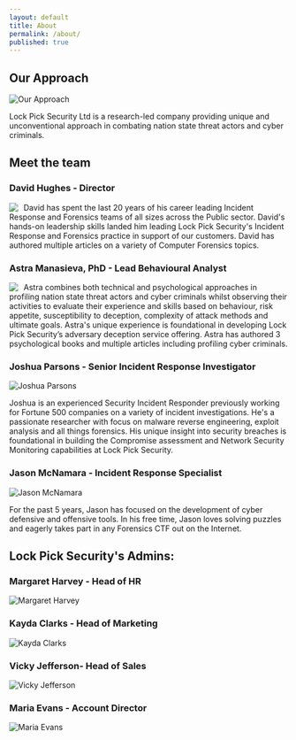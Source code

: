 ```yaml
---
layout: default
title: About
permalink: /about/
published: true
---
```


## Our Approach

![Our Approach]({{site.baseurl}}/working_environment-300x168.jpg)

Lock Pick Security Ltd is a research-led company providing unique and unconventional approach in combating nation state threat actors and cyber criminals. 


## **Meet the team**

### David Hughes - Director
<img style="float: left; padding-right: 10px;" src="{{site.baseurl}}/images/team/DavidH.PNG">David has spent the last 20 years of his career leading Incident Response and Forensics teams of all sizes across the Public sector. David's hands-on leadership skills landed him leading Lock Pick Security's Incident Response and Forensics practice in support of our customers. David has authored multiple articles on a variety of Computer Forensics topics.

### Astra Manasieva, PhD - Lead Behavioural Analyst
<img style="float: left; padding-right: 10px;" src="{{site.baseurl}}/images/team/AstraM.jpg"> Astra combines both technical and psychological approaches in profiling nation state threat actors and cyber criminals whilst observing their activities to evaluate their experience and skills based on behaviour, risk appetite, susceptibility to deception, complexity of attack methods and ultimate goals. Astra's unique experience is foundational in developing Lock Pick Security’s adversary deception service offering. Astra has authored 3 psychological books and multiple articles including profiling cyber criminals.

### Joshua Parsons - Senior Incident Response Investigator
![Joshua Parsons]({{site.baseurl}}/images/team/JoshuaP.PNG)

Joshua is an experienced Security Incident Responder previously working for Fortune 500 companies on a variety of incident investigations. He's a passionate researcher with focus on malware reverse engineering, exploit analysis and all things forensics. His unique insight into security breaches is foundational in building the Compromise assessment and Network Security Monitoring capabilities at Lock Pick Security. 

### Jason McNamara - Incident Response Specialist
![Jason McNamara]({{site.baseurl}}/images/team/JasonM.PNG)

For the past 5 years, Jason has focused on the development of cyber defensive and offensive tools. 
In his free time, Jason loves solving puzzles and eagerly takes part in any Forensics CTF out on the Internet.
 
## **Lock Pick Security's Admins:**

### Margaret Harvey - Head of HR
![Margaret Harvey]({{site.baseurl}}/images/team/MargaretH.PNG)

### Kayda Clarks - Head of Marketing
![Kayda Clarks]({{site.baseurl}}/images/team/KaydaC.PNG)

### Vicky Jefferson- Head of Sales
![Vicky Jefferson]({{site.baseurl}}/images/team/VickyJ.PNG)

### Maria Evans - Account Director
![Maria Evans]({{site.baseurl}}/images/team/MariaE.PNG)


